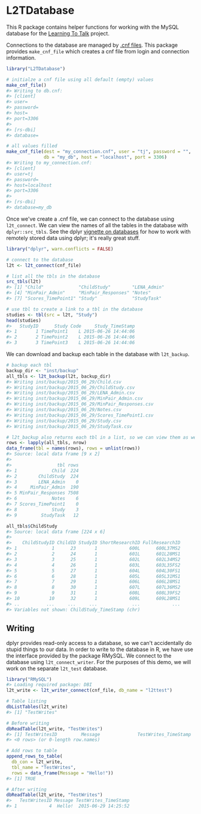 <!-- README.md is generated from README.Rmd. Please edit that file -->
L2TDatabase
===========

This R package contains helper functions for working with the MySQL database for the [Learning To Talk](http://learningtotalk.org) project.

Connections to the database are managed by [.cnf files](http://svitsrv25.epfl.ch/R-doc/library/RMySQL/html/RMySQL-package.html). This package provides `make_cnf_file` which creates a cnf file from login and connection information.

``` r
library("L2TDatabase")

# initialze a cnf file using all default (empty) values
make_cnf_file()
#> Writing to db.cnf:
#> [client]
#> user=
#> password=
#> host=
#> port=3306
#> 
#> [rs-dbi]
#> database=

# all values filled
make_cnf_file(dest = "my_connection.cnf", user = "tj", password = "", 
              db = "my_db", host = "localhost", port = 3306)
#> Writing to my_connection.cnf:
#> [client]
#> user=tj
#> password=
#> host=localhost
#> port=3306
#> 
#> [rs-dbi]
#> database=my_db
```

Once we've create a .cnf file, we can connect to the database using `l2t_connect`. We can view the names of all the tables in the database with `dplyr::src_tbls`. See the dplyr [vignette on databases](http://cran.r-project.org/web/packages/dplyr/vignettes/databases.html) for how to work with remotely stored data using dplyr; it's really great stuff.

``` r
library("dplyr", warn.conflicts = FALSE)

# connect to the database
l2t <- l2t_connect(cnf_file)

# list all the tbls in the database
src_tbls(l2t)
#> [1] "Child"             "ChildStudy"        "LENA_Admin"       
#> [4] "MinPair_Admin"     "MinPair_Responses" "Notes"            
#> [7] "Scores_TimePoint1" "Study"             "StudyTask"

# use tbl to create a link to a tbl in the database
studies <- tbl(src = l2t, "Study") 
head(studies)
#>   StudyID      Study Code     Study_TimeStamp
#> 1       1 TimePoint1    L 2015-06-26 14:44:06
#> 2       2 TimePoint2    L 2015-06-26 14:44:06
#> 3       3 TimePoint3    L 2015-06-26 14:44:06
```

We can download and backup each table in the database with `l2t_backup`.

``` r
# backup each tbl
backup_dir <- "inst/backup"
all_tbls <- l2t_backup(l2t, backup_dir)
#> Writing inst/backup/2015_06_29/Child.csv
#> Writing inst/backup/2015_06_29/ChildStudy.csv
#> Writing inst/backup/2015_06_29/LENA_Admin.csv
#> Writing inst/backup/2015_06_29/MinPair_Admin.csv
#> Writing inst/backup/2015_06_29/MinPair_Responses.csv
#> Writing inst/backup/2015_06_29/Notes.csv
#> Writing inst/backup/2015_06_29/Scores_TimePoint1.csv
#> Writing inst/backup/2015_06_29/Study.csv
#> Writing inst/backup/2015_06_29/StudyTask.csv

# l2t_backup also returns each tbl in a list, so we can view them as well.
rows <- lapply(all_tbls, nrow)
data_frame(tbl = names(rows), rows = unlist(rows))
#> Source: local data frame [9 x 2]
#> 
#>                 tbl rows
#> 1             Child  224
#> 2        ChildStudy  224
#> 3        LENA_Admin    0
#> 4     MinPair_Admin  190
#> 5 MinPair_Responses 7508
#> 6             Notes    6
#> 7 Scores_TimePoint1    0
#> 8             Study    3
#> 9         StudyTask   12

all_tbls$ChildStudy
#> Source: local data frame [224 x 6]
#> 
#>    ChildStudyID ChildID StudyID ShortResearchID FullResearchID
#> 1             1      23       1            600L      600L37MS2
#> 2             2      24       1            601L      601L28MS1
#> 3             3      25       1            602L      602L34MS2
#> 4             4      26       1            603L      603L35FS2
#> 5             5      27       1            604L      604L30FS1
#> 6             6      28       1            605L      605L31MS1
#> 7             7      29       1            606L      606L28MS1
#> 8             8      30       1            607L      607L36MS2
#> 9             9      31       1            608L      608L39FS2
#> 10           10      32       1            609L      609L28MS1
#> ..          ...     ...     ...             ...            ...
#> Variables not shown: ChildStudy_TimeStamp (chr)
```

Writing
-------

dplyr provides read-only access to a database, so we can't accidentally do stupid things to our data. In order to write to the database in R, we have use the interface provided by the package RMySQL. We connect to the database using `l2t_connect_writer`. For the purposes of this demo, we will work on the separate `l2t_test` database.

``` r
library("RMySQL")
#> Loading required package: DBI
l2t_write <- l2t_writer_connect(cnf_file, db_name = "l2ttest")

# Table listing
dbListTables(l2t_write)
#> [1] "TestWrites"

# Before writing
dbReadTable(l2t_write, "TestWrites")
#> [1] TestWritesID         Message              TestWrites_TimeStamp
#> <0 rows> (or 0-length row.names)

# Add rows to table
append_rows_to_table(
  db_con = l2t_write, 
  tbl_name = "TestWrites", 
  rows = data_frame(Message = "Hello!"))
#> [1] TRUE

# After writing
dbReadTable(l2t_write, "TestWrites")
#>   TestWritesID Message TestWrites_TimeStamp
#> 1            4  Hello!  2015-06-29 14:25:52
```
